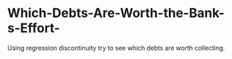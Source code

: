 # Which-Debts-Are-Worth-the-Bank-s-Effort-
Using regression discontinuity try to see which debts are worth collecting.
